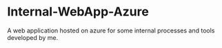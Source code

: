 # Internal-WebApp-Azure
A web application hosted on azure for some internal processes and tools developed by me.

